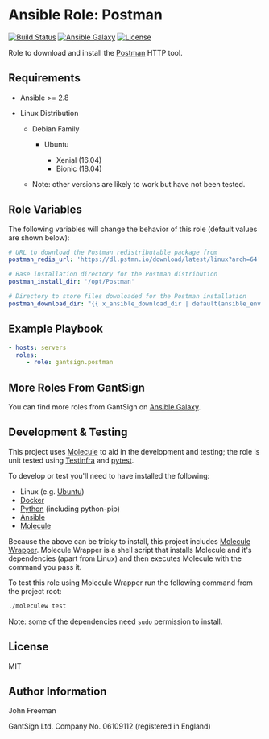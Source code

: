 Ansible Role: Postman
=====================

[![Build Status](https://travis-ci.com/gantsign/ansible-role-postman.svg?branch=master)](https://travis-ci.com/gantsign/ansible-role-postman)
[![Ansible Galaxy](https://img.shields.io/badge/ansible--galaxy-gantsign.postman-blue.svg)](https://galaxy.ansible.com/gantsign/postman)
[![License](https://img.shields.io/badge/license-MIT-blue.svg)](https://raw.githubusercontent.com/gantsign/ansible-role-postman/master/LICENSE)

Role to download and install the [Postman](https://www.getpostman.com) HTTP
tool.

Requirements
------------

* Ansible >= 2.8

* Linux Distribution

    * Debian Family

        * Ubuntu

            * Xenial (16.04)
            * Bionic (18.04)

    * Note: other versions are likely to work but have not been tested.

Role Variables
--------------

The following variables will change the behavior of this role (default values
are shown below):

```yaml
# URL to download the Postman redistributable package from
postman_redis_url: 'https://dl.pstmn.io/download/latest/linux?arch=64'

# Base installation directory for the Postman distribution
postman_install_dir: '/opt/Postman'

# Directory to store files downloaded for the Postman installation
postman_download_dir: "{{ x_ansible_download_dir | default(ansible_env.HOME + '/.ansible/tmp/downloads') }}"
```

Example Playbook
----------------

```yaml
- hosts: servers
  roles:
     - role: gantsign.postman
```

More Roles From GantSign
------------------------

You can find more roles from GantSign on
[Ansible Galaxy](https://galaxy.ansible.com/gantsign).

Development & Testing
---------------------

This project uses [Molecule](http://molecule.readthedocs.io/) to aid in the
development and testing; the role is unit tested using
[Testinfra](http://testinfra.readthedocs.io/) and
[pytest](http://docs.pytest.org/).

To develop or test you'll need to have installed the following:

* Linux (e.g. [Ubuntu](http://www.ubuntu.com/))
* [Docker](https://www.docker.com/)
* [Python](https://www.python.org/) (including python-pip)
* [Ansible](https://www.ansible.com/)
* [Molecule](http://molecule.readthedocs.io/)

Because the above can be tricky to install, this project includes
[Molecule Wrapper](https://github.com/gantsign/molecule-wrapper). Molecule
Wrapper is a shell script that installs Molecule and it's dependencies (apart
from Linux) and then executes Molecule with the command you pass it.

To test this role using Molecule Wrapper run the following command from the
project root:

```bash
./moleculew test
```

Note: some of the dependencies need `sudo` permission to install.

License
-------

MIT

Author Information
------------------

John Freeman

GantSign Ltd.
Company No. 06109112 (registered in England)
